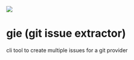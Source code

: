 [![](https://img.shields.io/github/workflow/status/deni1688/gie/Test?longCache=tru&label=Test&logo=github%20actions&logoColor=fff)](https://github.com/deni1688/gie/actions?query=workflow%3ATest)

# gie (git issue extractor)
cli tool to create multiple issues for a git provider
